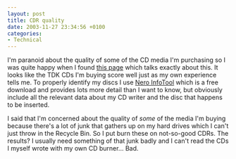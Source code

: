 ```yaml
---
layout: post
title: CDR quality
date: 2003-11-27 23:34:56 +0100
categories:
- Technical
---
```

I'm paranoid about the quality of some of the CD media I'm purchasing so I was quite happy when I found <a href="http://www.cdmediaworld.com/hardware/cdrom/cd_quality.shtml">this page</a> which talks exactly about this. It looks like the TDK CDs I'm buying score well just as my own experience tells me. To properly identify my discs I use <a href="http://www.cdspeed2000.com/go.php3?link=download.html">Nero InfoTool</a> which is a free download and provides lots more detail than I want to know, but obviously include all the relevant data about my CD writer and the disc that happens to be inserted.

I said that I'm concerned about the quality of <i>some</i> of the media I'm buying because there's a lot of junk that gathers up on my hard drives which I can't just throw in the Recycle Bin. So I put burn these on not-so-good CDRs. The results? I usually need something of that junk badly and I can't read the CDs I myself wrote with my own CD burner... Bad.
